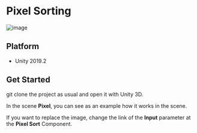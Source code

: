 Pixel Sorting
==========

![image](https://i.imgur.com/gEVcTlq.png)

## Platform
* Unity 2019.2

## Get Started
git clone the project as usual and open it with Unity 3D. 

In the scene **Pixel**, you can see as an example how it works in the scene.

If you want to replace the image, change the link of the **Input** parameter at the **Pixel Sort** Component.

